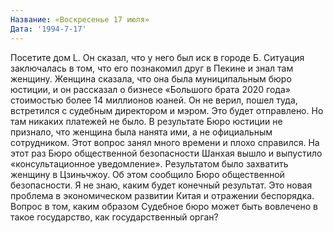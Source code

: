 ```yaml
---
Название: «Воскресенье 17 июля»
Дата: '1994-7-17'
---
```


Посетите дом L. Он сказал, что у него был иск в городе Б. Ситуация заключалась в том, что его познакомил друг в Пекине и знал там женщину. Женщина сказала, что она была муниципальным бюро юстиции, и он рассказал о бизнесе «Большого брата 2020 года» стоимостью более 14 миллионов юаней. Он не верил, пошел туда, встретился с судебным директором и мэром. Это будет отправлено. Но там никаких платежей не было. В результате Бюро юстиции не признало, что женщина была нанята ими, а не официальным сотрудником. Этот вопрос занял много времени и плохо справился. На этот раз Бюро общественной безопасности Шанхая вышло и выпустило «консультационное уведомление». Результатом было захватить женщину в Цзиньчжоу. Об этом сообщило Бюро общественной безопасности. Я не знаю, каким будет конечный результат. Это новая проблема в экономическом развитии Китая и отражении беспорядка. Вопрос в том, каким образом Судебное бюро может быть вовлечено в такое государство, как государственный орган?

